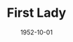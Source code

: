 ---
title: First Lady
date: 1952-10-01
closing_date: 1952-10-11
layout: productions
featured_image: 
image_caption:
image_credit:
playbill: 
category: 
Theatre: Theatre Jacksonville
Venue: Little Theatre
cast:
  1st Woman: Peggy Gift
  2nd Woman: Jane Porter
  Ann Forrester: Ernestine Logie
  Belle Hardwick: Julia Tyler
  Bleeker: Dick Webb
  Carter Hibbard: James Osbaldeston
  Charles:
    - Harry Courson
    - Roy Osteen
  Elsworth T. Ganning: Melvin Tucker, Jr.
  Emmy Paige: Helen Giles
  General Leonard: Budd Porter
  George Mason: John Sweeney
  Irene Hibbard: Jewett Ashley
  Jason Fleming: Elmo Lehman
  Lucy Chase Wayne: Ophelia Bingham
  Mrs. Davenport: Esther Wallis
  Mrs. Ives: Hazel Miller
  Mrs. Louella May Creevey: Beth Wade
  Senator Gordon Keane: Larry Zell
  Senator Tom Hardwick: Werner Markey
  Sophy Prescott: Elaine Barnett
  Stephen Wayne: Gene Sayre
crew:
  Assistant Director: Rose Forney
  Director: Paul E. Geisenhof
  Electrician: Walter Quattlebaum
  Grips:
    - Laurel Barton
    - Howard Clarke
    - William Gibbs
    - L.J. Gift
    - Pat Milam
    - Dick Webb
  Light Controls: Su Hawkins
  Make-up Assistant:
    - Bill Gibbs
    - Edythe Price
    - Brilla Snead
    - Barbara Ehrman
    - Margaret Ann Diz
  Make-up Chairman: Peggy Gift
  Properties Assistant:
    - Margaret Grimm
    - Eleanor Heriot
    - Jack Vaughn
    - Edith Winegart
    - Marilyn Reedy
    - James Webster
    - Mary Miller
  Properties Chairman: Claire Parks
  Scene Construction:
    - Natalie Clarke
    - Frank Hanlin
    - Starke Heriot
    - Budd Porter
    - Gail Wilson
    - Larry Zell
    - Laurel Barton
    - Howard Clarke
    - William Gibbs
    - L.J. Gift
    - Pat Milam
    - Leonard Mosby
    - Walter Quattlebaum
    - Dick Webb
  Scenery and Lighting: Pete House
  Set Design: Eugene Cellar
  Sound and Music: R.S. Heriot
  Stage Manager: Budd Porter
  Wardrobe Chairman: Ophelia Bingham
orchestra:
external_links:
---